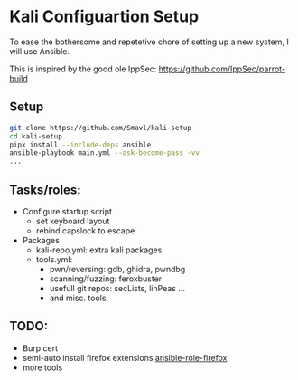 # Kali Configuartion Setup 

To ease the bothersome and repetetive chore of setting up a new system, I will use Ansible.

This is inspired by the good ole IppSec: https://github.com/IppSec/parrot-build

## Setup

```bash
git clone https://github.com/Smavl/kali-setup
cd kali-setup
pipx install --include-deps ansible
ansible-playbook main.yml --ask-become-pass -vv
...
```

## Tasks/roles:

- Configure startup script
    - set keyboard layout
    - rebind capslock to escape
- Packages
    - kali-repo.yml: extra kali packages
    - tools.yml: 
        - pwn/reversing: gdb, ghidra, pwndbg
        - scanning/fuzzing: feroxbuster
        - usefull git repos: secLists, linPeas ...
        - and misc. tools


## TODO:
- Burp cert
- semi-auto install firefox extensions [ansible-role-firefox](https://github.com/unrblt/ansible-role-firefox)
- more tools

